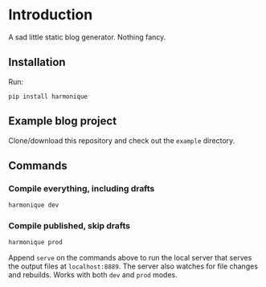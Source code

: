 # Introduction

A sad little static blog generator. Nothing fancy.

## Installation

Run:

```
pip install harmonique
```

## Example blog project

Clone/download this repository and check out the `example` directory.

## Commands


### Compile everything, including drafts

```bash
harmonique dev
```

### Compile published, skip drafts

```bash
harmonique prod
```

Append `serve` on the commands above to run the local server that
serves the output files at `localhost:8889`. The server also watches
for file changes and rebuilds. Works with both `dev` and `prod` modes.
